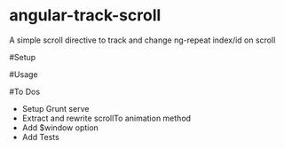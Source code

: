 # angular-track-scroll
A simple scroll directive to track and change ng-repeat index/id on scroll

#Setup

#Usage

#To Dos
- Setup Grunt serve
- Extract and rewrite scrollTo animation method
- Add $window option
- Add Tests
